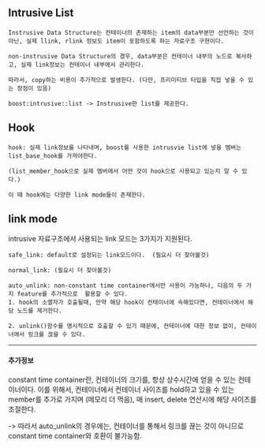 ## Intrusive List

```
Instrusive Data Structure는 컨테이너의 존재하는 item의 data부분만 선언하는 것이 아닌, 실제 llink, rlink 정보도 item이 포함하도록 하는 자료구조 구현이다.

non-instrusive Data Structure의 경우, data부분은 컨테이너 내부의 노드로 복사하고, 실제 link정보는 컨테이너 내부에서 관리한다.

따라서, copy하는 비용이 추가적으로 발생한다. (다만, 프리미티브 타입을 직접 넣을 수 있는 장점이 있음)

boost:intrusive::list -> Instrusive한 list를 제공한다.
```

## Hook
```
hook: 실제 link정보를 나타내며, boost를 사용한 intrusvie list에 넣을 멤버는 list_base_hook를 가져야한다. 

(list_member_hook으로 실제 멤버에서 어떤 것이 hook으로 사용되고 있는지 알 수 있다.)

이 때 hook에는 다양한 link mode들이 존재한다.
```

## link mode

intrusive 자료구조에서 사용되는 link 모드는 3가지가 지원된다. 
```
safe_link: default로 설정되는 link모드이다.  (필요시 더 찾아볼것)

normal_link: (필요시 더 찾아볼것)

auto_unlink: non-constant time container에서만 사용이 가능하나, 다음의 두 가지 feature를 추가적으로  활용할 수 있다.
1. hook의 소멸자가 호출될때, 만약 해당 hook이 컨테이너에 속해있다면, 컨테이너에서 해당 노드를 제거한다.

2. unlink()함수를 명시적으로 호출할 수 있기 때문에, 컨테이너에 대한 정보 없이, 컨테이너에서 링크를 끊을 수 있다. 
```

---
#### 추가정보

constant time container란, 컨테이너의 크기를, 항상 상수시간에 얻을 수 있는 컨테이너이다. 
이를 위해서, 컨테이너에서 컨테이너 사이즈를 hold하고 있을 수 있는 member를 추가로 가지며 (메모리 더 먹음), 매 insert, delete 연산시에 해당 사이즈를 조절한다.

-> 따라서 auto_unlink의 경우에는, 컨테이너를 통해서 링크를 끊는 것이 아니므로 constant time container와 호환이 불가능함.
